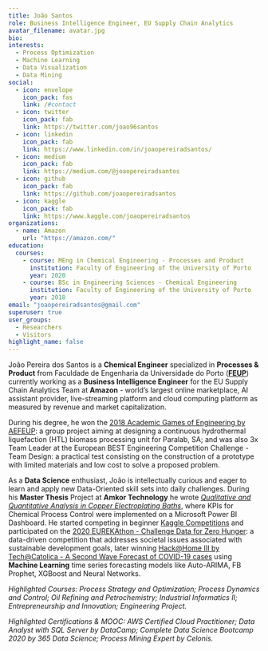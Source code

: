 ```yaml
---
title: João Santos
role: Business Intelligence Engineer, EU Supply Chain Analytics
avatar_filename: avatar.jpg
bio:
interests:
  - Process Optimization
  - Machine Learning
  - Data Visualization
  - Data Mining
social:
  - icon: envelope
    icon_pack: fas
    link: /#contact
  - icon: twitter
    icon_pack: fab
    link: https://twitter.com/joao96santos
  - icon: linkedin
    icon_pack: fab
    link: https://www.linkedin.com/in/joaopereiradsantos/
  - icon: medium
    icon_pack: fab
    link: https://medium.com/@joaopereiradsantos
  - icon: github
    icon_pack: fab
    link: https://github.com/joaopereiradsantos
  - icon: kaggle
    icon_pack: fab
    link: https://www.kaggle.com/joaopereiradsantos
organizations:
  - name: Amazon
    url: "https://amazon.com/"
education:
  courses:
    - course: MEng in Chemical Engineering - Processes and Product
      institution: Faculty of Engineering of the University of Porto
      year: 2020
    - course: BSc in Engineering Sciences - Chemical Engineering
      institution: Faculty of Engineering of the University of Porto
      year: 2018
email: "joaopereiradsantos@gmail.com"
superuser: true
user_groups:
  - Researchers
  - Visitors
highlight_name: false
---
```


João Pereira dos Santos is a **Chemical Engineer** specialized in **Processes & Product** from Faculdade de Engenharia da Universidade do Porto (**[FEUP](https://sigarra.up.pt/feup/en)**) currently working as a **Business Intelligence Engineer** for the EU Supply Chain Analytics Team at **Amazon** - world’s largest online marketplace, AI assistant provider, live-streaming platform and cloud computing platform as measured by revenue and market capitalization.

During his degree, he won the [2018 Academic Games of Engineering by AEFEUP](https://www.facebook.com/ParalabPT/posts/1731759456861039): a group project aiming at designing a continuous hydrothermal liquefaction (HTL) biomass processing unit for Paralab, SA; and was also 3x Team Leader at the European BEST Engineering Competition Challenge - Team Design: a practical test consisting on the construction of a prototype with limited materials and low cost to solve a proposed problem.

As a **Data Science** enthusiast, João is intellectually curious and eager to learn and apply new Data-Oriented skill sets into daily challenges. During his **Master Thesis** Project at **Amkor Technology** he wrote  _[Qualitative and Quantitative Analysis in Copper Electroplating Baths](https://hdl.handle.net/10216/132835)_, where KPIs for Chemical Process Control were implemented on a Microsoft Power BI Dashboard. He started competing in beginner [Kaggle Competitions](https://www.kaggle.com/code/joaopereiradsantos/are-you-too-old-for-data-science/notebook) and participated on the [2020 EUREKAthon - Challenge Data for Zero Hunger](https://www.eurekathon.com/2020/index.html): a data-driven competition that addresses societal issues associated with sustainable development goals, later winning [Hack@Home III by Tech@Catolica - A Second Wave Forecast of COVID-19 cases](https://github.com/joaopereiradsantos/covid19-second-wave-forecast) using **Machine Learning** time series forecasting models like Auto-ARIMA, FB Prophet, XGBoost and Neural Networks.


_Highlighted Courses: Process Strategy and Optimization; Process Dynamics and Control; Oil Refining and Petrochemistry; Industrial Informatics II; Entrepreneurship and Innovation; Engineering Project._

_Highlighted Certifications &  MOOC: AWS Certified Cloud Practitioner; Data Analyst with SQL Server by DataCamp; Complete Data Science Bootcamp 2020 by 365 Data Science; Process Mining Expert by Celonis._
